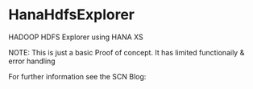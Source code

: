 HanaHdfsExplorer
================

HADOOP HDFS Explorer using HANA  XS


NOTE:  This is just a basic Proof of concept. 
       It has limited functionaily & error handling
       
For further information see the SCN Blog:
